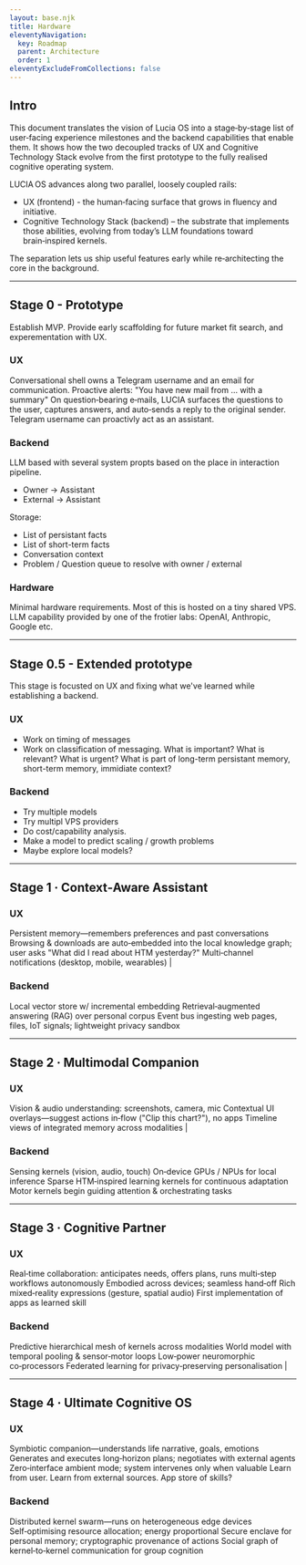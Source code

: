 ```yaml
---
layout: base.njk
title: Hardware
eleventyNavigation:
  key: Roadmap
  parent: Architecture
  order: 1
eleventyExcludeFromCollections: false
---
```

## Intro

This document translates the vision of Lucia OS into a stage‑by‑stage list of user‑facing experience milestones and the backend capabilities that enable them. It shows how the two decoupled tracks of UX and Cognitive Technology Stack evolve from the first prototype to the fully realised cognitive operating system.

LUCIA OS advances along two parallel, loosely coupled rails:

* UX (frontend) - the human‑facing surface that grows in fluency and initiative.
* Cognitive Technology Stack (backend) – the substrate that implements those abilities, evolving from today’s LLM foundations toward brain‑inspired kernels.

The separation lets us ship useful features early while re‑architecting the core in the background.

---

## Stage 0 - Prototype

Establish MVP. Provide early scaffolding for future market fit search, and experementation with UX.

### UX
Conversational shell owns a Telegram username and an email for communication. 
Proactive alerts: "You have new mail from ... with a summary" 
On question‑bearing e‑mails, LUCIA surfaces the questions to the user, captures answers, and auto‑sends a reply to the original sender. Telegram username can proactivly act as an assistant.

### Backend

LLM based with several system propts based on the place in interaction pipeline. 
* Owner -> Assistant
* External -> Assistant

Storage:
* List of persistant facts
* List of short-term facts
* Conversation context
* Problem / Question queue to resolve with owner / external

### Hardware
Minimal hardware requirements. Most of this is hosted on a tiny shared VPS. LLM capability provided by one of the frotier labs: OpenAI, Anthropic, Google etc.

---

## Stage 0.5 - Extended prototype

This stage is focusted on UX and fixing what we've learned while establishing a backend.

### UX
* Work on timing of messages
* Work on classification of messaging. What is important? What is relevant? What is urgent? What is part of long-term persistant memory, short-term memory, immidiate context?

### Backend
* Try multiple models
* Try multipl VPS providers
* Do cost/capability analysis. 
* Make a model to predict scaling / growth problems
* Maybe explore local models?

---

## Stage 1 · Context‑Aware Assistant

### UX
Persistent memory—remembers preferences and past conversations
Browsing & downloads are auto‑embedded into the local knowledge graph; user asks "What did I read about HTM yesterday?"
Multi‑channel notifications (desktop, mobile, wearables) |

### Backend
Local vector store w/ incremental embedding
Retrieval‑augmented answering (RAG) over personal corpus
Event bus ingesting web pages, files, IoT signals; lightweight privacy sandbox                                                               

---

## Stage 2 · Multimodal Companion
### UX
Vision & audio understanding: screenshots, camera, mic
Contextual UI overlays—suggest actions in‑flow ("Clip this chart?"), no apps
Timeline views of integrated memory across modalities                            |

### Backend
Sensing kernels (vision, audio, touch)
On‑device GPUs / NPUs for local inference
Sparse HTM‑inspired learning kernels for continuous adaptation
Motor kernels begin guiding attention & orchestrating tasks 

---

## Stage 3 · Cognitive Partner

### UX

Real‑time collaboration: anticipates needs, offers plans, runs multi‑step workflows autonomously
Embodied across devices; seamless hand‑off
Rich mixed‑reality expressions (gesture, spatial audio) 
First implementation of apps as learned skill

### Backend
Predictive hierarchical mesh of kernels across modalities
World model with temporal pooling & sensor‑motor loops
Low‑power neuromorphic co‑processors
Federated learning for privacy‑preserving personalisation |

---

## Stage 4 · Ultimate Cognitive OS

### UX
Symbiotic companion—understands life narrative, goals, emotions
Generates and executes long‑horizon plans; negotiates with external agents
Zero‑interface ambient mode; system intervenes only when valuable
Learn from user. Learn from external sources. App store of skills?

### Backend
Distributed kernel swarm—runs on heterogeneous edge devices
Self‑optimising resource allocation; energy proportional
Secure enclave for personal memory; cryptographic provenance of actions
Social graph of kernel‑to‑kernel communication for group cognition
